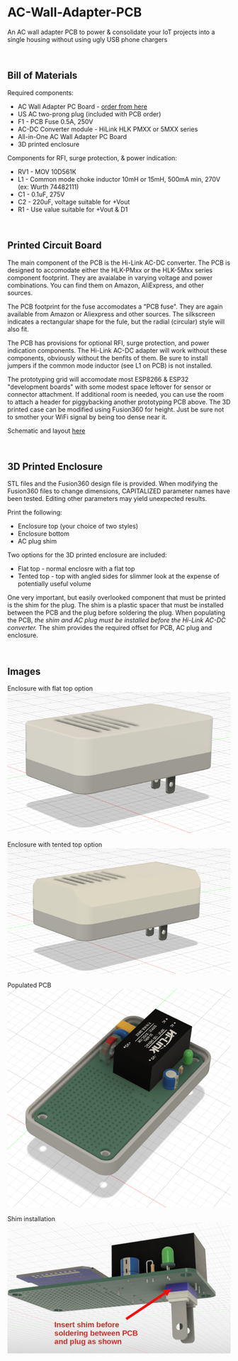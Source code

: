 # AC-Wall-Adapter-PCB
An AC wall adapter PCB to power &amp; consolidate your IoT projects into a single housing without using ugly USB phone chargers

<br>

## Bill of Materials



Required components:
- AC Wall Adapter PC Board - [order from here](https://www.tindie.com/products/shencentral/ac-wall-adapter-pcb-for-iot-projects-us-plug/)
- US AC two-prong plug (included with PCB order)
- F1 - PCB Fuse 0.5A, 250V
- AC-DC Converter module - HiLink HLK PMXX or 5MXX series
- All-in-One AC Wall Adapter PC Board
- 3D printed enclosure

  
Components for RFI, surge protection, & power indication:
- RV1 - MOV 10D561K 
- L1 - Common mode choke inductor 10mH or 15mH, 500mA min, 270V (ex: Wurth 74482111)
- C1 - 0.1uF, 275V
- C2 - 220uF, voltage suitable for +Vout
- R1 - Use value suitable for +Vout & D1


<br>

## Printed Circuit Board

The main component of the PCB is the Hi-Link AC-DC converter.  The PCB is designed to accomodate either the HLK-PMxx or the HLK-5Mxx series component footprint.  They are avaialabe in varying voltage and power combinations.  You can find them on Amazon, AliExpress, and other sources.

The PCB footprint for the fuse accomodates a "PCB fuse".  They are again available from Amazon or Aliexpress and other sources.  The silkscreen indicates a rectangular shape for the fule, but the radial (circular) style will also fit.

The PCB has provisions for optional RFI, surge protection, and power indication components.  The Hi-Link AC-DC adapter will work without these components, obviously without the benfits of them.  Be sure to install jumpers if the common mode inductor (see L1 on PCB) is not installed.

The prototyping grid will accomodate most ESP8266 & ESP32 "development boards" with some modest space leftover for sensor or connector attachment.  If additional room is needed, you can use the room to attach a header for piggybacking another prototyping PCB above.  The 3D printed case can be modified using Fusion360 for height.  Just be sure not to smother your WiFi signal by being too dense near it.

Schematic and layout [here](https://github.com/heyitsyang/AC-Wall-Adapter-PCB/tree/main/Schematic_and_Layout)


<br>

## 3D Printed Enclosure

STL files and the Fusion360 design file is provided.  When modifying the Fusion360 files to change dimensions, CAPITALIZED parameter names have been tested.  Editing other parameters may yield unexpected results.

Print the following:
- Enclosure top (your choice of two styles)
- Enclosure bottom
- AC plug shim

Two options for the 3D printed enclosure are included:
- Flat top - normal enclosre with a flat top
- Tented top - top with angled sides for slimmer look at the expense of potentially useful volume

One very important, but easily overlooked component that must be printed is the shim for the plug.  The shim is a plastic spacer that must be installed between the PCB and the plug before soldering the plug.  When populating the PCB, *the shim and AC plug must be installed before the Hi-Link AC-DC converter.*  The shim provides the required offset for PCB, AC plug and enclosure.

<br>

## Images


Enclosure with flat top option
![Flat top version](3D_Printed_Enclosure/images/Top_Enc_Flat.png)

Enclosure with tented top option
![Tented top version](3D_Printed_Enclosure/images/Top_Enc_Tented.png)

Populated PCB
![Populated PCB](3D_Printed_Enclosure/images/wo_top.png)

Shim installation
![Shim installation](3D_Printed_Enclosure/images/spacer_shim_placement.png)